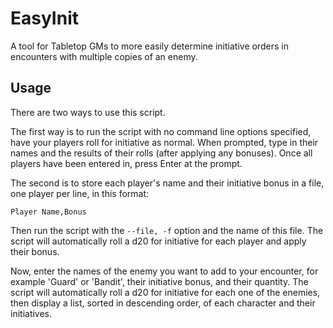 # EasyInit
A tool for Tabletop GMs to more easily determine initiative orders in encounters with multiple copies of an enemy.

## Usage
There are two ways to use this script.

The first way is to run the script with no command line options specified, have your players roll for initiative as normal. When prompted, type in their names and the results of their rolls (after applying any bonuses).
Once all players have been entered in, press Enter at the prompt.

The second is to store each player's name and their initiative bonus in a file, one player per line, in this format:

`Player Name,Bonus`

Then run the script with the `--file, -f` option and the name of this file. The script will automatically roll a d20 for initiative for each player and apply their bonus.

Now, enter the names of the enemy you want to add to your encounter, for example 'Guard' or 'Bandit', their initiative bonus, and their quantity.
The script will automatically roll a d20 for initiative for each one of the enemies, then display a list, sorted in descending order, of each character and their initiatives.
